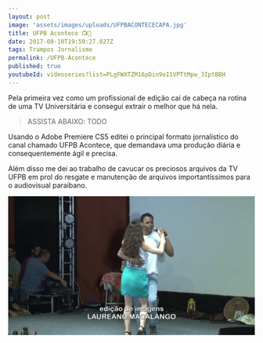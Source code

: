 ```yaml
---
layout: post
image: 'assets/images/uploads/UFPBACONTECECAPA.jpg'
title: UFPB Acontece 📺📰
date: 2017-08-10T19:59:27.027Z
tags: Trampos Jornalismo
permalink: /UFPB-Acontece
published: true
youtubeId: videoseries?list=PLgFWXTZM16pDin9oI1VPTtMpw_3IptBBH
---
```


Pela primeira vez como um profissional de edição cai de cabeça na rotina de uma TV Universitária e consegui extrair o melhor que há nela.

> ASSISTA ABAIXO:
TODO

Usando o Adobe Premiere CS5 editei o principal formato jornalístico do canal chamado UFPB Acontece, que demandava uma produção diária e consequentemente ágil e precisa.

Além disso me dei ao trabalho de cavucar os preciosos arquivos da TV UFPB em prol do resgate e manutenção de arquivos importantíssimos para o audiovisual paraibano. 

![imagem de uma reportagem com casal dançando e letreiro inferior escrito: EDIÇÃO DE IMAGENS: LAUREANO MACALANGO](assets/images/uploads/UFPBACONTECE02.jpg)